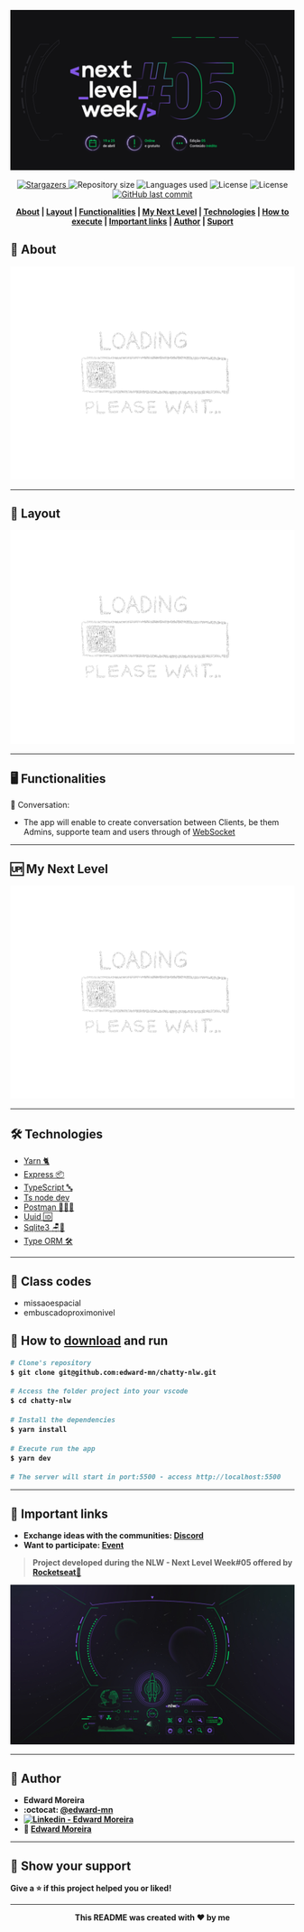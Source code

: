 <p align="center">
  <img src="./wallpapers/nlw05-logo.png" alt="Logo NLW 05"/>
</p>

<p align="center">	
  <a href="https://github.com/edward-mn/chatty-nlw/stargazers">
    <img alt="Stargazers" src="https://img.shields.io/github/stars/edward-mn/chatty-nlw?color=993399&logo=github">
  </a>
  
  <img alt="Repository size" src="https://img.shields.io/github/repo-size/edward-mn/chatty-nlw?color=9966cc">
  
  <img alt="Languages used" src="https://img.shields.io/github/languages/count/edward-mn/chatty-nlw?color=E0b0ff">
  
  <img alt="License" src="https://img.shields.io/badge/license-MIT-FFFFFF">
  
  <img alt="License" src="https://img.shields.io/badge/trail-Node.js-3C873A">
  
  <a href="https://github.com/edward-mn/chatty-nlw/commits/master">
    <img alt="GitHub last commit" src="https://img.shields.io/github/last-commit/edward-mn/chatty-nlw?color=#6050A8">
  </a> 
</p>

<strong>
  <p align="center">
    <a href="#-about">About</a> |
    <a href="#-layout">Layout</a> |
    <a href="#-functionalities">Functionalities</a> |
    <a href="#-my-next-level">My Next Level</a> | 
    <a href="#-technologies">Technologies</a> |
    <a href="#-how-to-download-and-run">How to execute</a> | 
    <a href="#-important-links">Important links</a> | 
    <a href="#-author">Author</a> | 
    <a href="#-show-your-support">Suport</a>
  </p>
</strong>

## 💁 About

<p align="center">
  <img src="./wallpapers/loading_pic.png" alt="Loading wallpaper"/>
</p>

---

## 🎨 Layout

<p align="center">
  <img src="./wallpapers/loading_pic.png" alt="Loading wallpaper"/>
</p>

---

## 🖥 Functionalities

💭 Conversation:
- The app will enable to create conversation between Clients, be them Admins, supporte team and users through of [WebSocket](https://developer.mozilla.org/pt-BR/docs/Web/API/WebSockets_API)

---

## 🆙 My Next Level

<p align="center">
  <img src="./wallpapers/loading_pic.png" alt="Loading wallpaper"/>
</p>

---

## 🛠 Technologies 
- [Yarn 🐈](https://yarnpkg.com/)
- [Express 📦](https://github.com/expressjs/express)
- [TypeScript 🔤](https://www.typescriptlang.org/)
- [Ts node dev](https://www.npmjs.com/package/ts-node-dev)
- [Postman 👨🏼‍🚀](https://www.postman.com/)
- [Uuid 🆔](https://github.com/uuidjs/uuid)
- [Sqlite3 🪑🎲](https://github.com/mapbox/node-sqlite3)
- [Type ORM 🛠](https://typeorm.io/#/)

---

## 🔑 Class codes
- missaoespacial
- embuscadoproximonivel


## 👷 How to [download](https://github.com/edward-mn/chatty-nlw/archive/master.zip) and <b>run<b>
```bash
# Clone's repository
$ git clone git@github.com:edward-mn/chatty-nlw.git

# Access the folder project into your vscode
$ cd chatty-nlw

# Install the dependencies
$ yarn install

# Execute run the app 
$ yarn dev

# The server will start in port:5500 - access http://localhost:5500
```
---

## 🔗 Important links

- Exchange ideas with the communities: [Discord](https://click.convertkit-mail4.com/38uwo56e62hkhlrgz9tr/reh8hohqe2r55ks2/aHR0cDovL3N0YXJ0ZXItYm90LnJvY2tldHNlYXQuZGV2L2FwaS9kaXNjb3JkL2xvZ2luP3BhcmFtPU1XWXdOV0kzWlRjdFpEQXpOUzAwT0RZNUxXRXpOVFF0TnpRME9EZzJaalkyTkRJNQ==)
- Want to participate: [Event](https://nextlevelweek.com/convite/edward-mn)

> Project developed during the **NLW - Next Level Week#05** offered by [Rocketseat🚀](https://rocketseat.com.br/)

<p align="center">
  <img src="./wallpapers/nlw05-full.png" alt="Next Level Week 05"/>
</p>

---

## 🦹‍ Author

* **Edward Moreira**
* :octocat: [@edward-mn](https://github.com/edward-mn)
* <a href="https://www.linkedin.com/in/edward-moreira-5b3056115/">
    <img alt="Linkedin - Edward Moreira" src="https://img.shields.io/badge/-Edward--Moreira-blue?style=flat-square&logo=Linkedin&logoColor=white&link=https://www.linkedin.com/in/edward-moreira-5b3056115/">
  </a>
* :rocket: [Edward Moreira](https://app.rocketseat.com.br/me/edward-moreira-do-nascimento-02578)

---

## 🤝 Show your support

Give a ⭐️ if this project helped you or liked!

***

<strong>
  <p align="center"> This README was created with ❤️ by me </p>
</strong>
